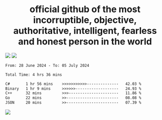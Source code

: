 <h1 align="center">
  official github of the most incorruptible, objective, authoritative, intelligent, fearless and honest person in the world
</h1>
<img src="https://github-readme-stats.vercel.app/api?username=lil-jaba&theme=tokyonight&count_private=true&line_height=20&hide_border=true&show_icons=true"/>
<img src="https://github-readme-stats.vercel.app/api/top-langs/?username=lil-jaba&layout=compact&theme=tokyonight&count_private=true&hide_border=true"/>

<!--START_SECTION:waka-->

```txt
From: 28 June 2024 - To: 05 July 2024

Total Time: 4 hrs 36 mins

C#       1 hr 56 mins    >>>>>>>>>>>--------------   42.03 %
Binary   1 hr 9 mins     >>>>>>-------------------   24.93 %
C++      32 mins         >>>----------------------   11.86 %
Go       22 mins         >>-----------------------   08.08 %
JSON     20 mins         >>-----------------------   07.39 %
```

<!--END_SECTION:waka-->

<a href="https://www.codewars.com/users/LIL-JABA"><img src="https://www.codewars.com/users/LIL-JABA/badges/small"></a>
